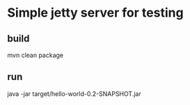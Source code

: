 # Simple jetty server for testing

## build
mvn clean package

## run
java -jar target/hello-world-0.2-SNAPSHOT.jar
